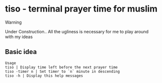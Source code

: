 # tiso - terminal prayer time for muslim

> [!WARNING]
> Under Construction.. All the ugliness is necessary for me to play around with my ideas


## Basic idea

```
Usage
tiso | Display time left before the next prayer time 
tiso -timer n | Set timer to `n` minute in descending
tiso -h | Display this help messages
```
